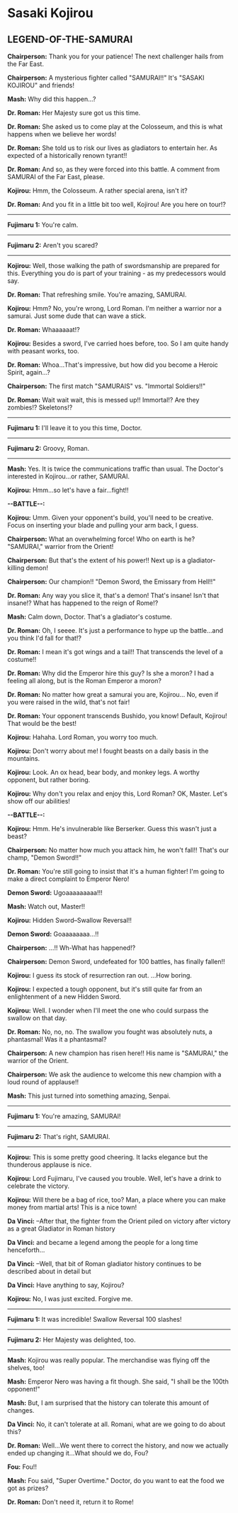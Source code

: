 # Sasaki Kojirou

## LEGEND-OF-THE-SAMURAI

**Chairperson:**
Thank you for your patience!
The next challenger hails from the Far East.

 
**Chairperson:**
A mysterious fighter called "SAMURAI!!"
It's "SASAKI KOJIROU" and friends!

 
**Mash:**
Why did this happen...?

 
**Dr. Roman:**
Her Majesty sure got us this time.

 
**Dr. Roman:**
She asked us to come play at the Colosseum, and this is what happens when we believe her words!

 
**Dr. Roman:**
She told us to risk our lives as gladiators to entertain her.
As expected of a historically renown tyrant!!

 
**Dr. Roman:**
And so, as they were forced into this battle.
A comment from SAMURAI of the Far East, please.

 
**Kojirou:**
Hmm, the Colosseum.
A rather special arena, isn't it?

 
**Dr. Roman:**
And you fit in a little bit too well, Kojirou!
Are you here on tour!?

 

---

**Fujimaru 1:**
You're calm.
 

---

**Fujimaru 2:**
Aren't you scared?
 


---
 
**Kojirou:**
Well, those walking the path of swordsmanship are prepared for this.
Everything you do is part of your training - as my predecessors would say.

 
**Dr. Roman:**
That refreshing smile.
You're amazing, SAMURAI.

 
**Kojirou:**
Hmm? No, you're wrong, Lord Roman. I'm neither a warrior nor a samurai. Just some dude that can wave a stick.

 
**Dr. Roman:**
Whaaaaaat!?

 
**Kojirou:**
Besides a sword, I've carried hoes before, too.
So I am quite handy with peasant works, too.

 
**Dr. Roman:**
Whoa...That's impressive, but how did you become a Heroic Spirit, again...?

 
**Chairperson:**
The first match
"SAMURAIS" vs. "Immortal Soldiers!!"

 
**Dr. Roman:**
Wait wait wait, this is messed up!!
Immortal!? Are they zombies!? Skeletons!?

 

---

**Fujimaru 1:**
I'll leave it to you this time, Doctor.
 

---

**Fujimaru 2:**
Groovy, Roman.
 


---
 
**Mash:**
Yes. It is twice the communications traffic than usual.
The Doctor's interested in Kojirou...or rather, SAMURAI.

 
**Kojirou:**
Hmm...so let's have a fair...fight!!


**--BATTLE--:**

**Kojirou:**
Umm. Given your opponent's build, you'll need to be creative. Focus on inserting your blade and pulling your arm back, I guess.

 
**Chairperson:**
What an overwhelming force! Who on earth is he?
"SAMURAI," warrior from the Orient!

 
**Chairperson:**
But that's the extent of his power!!
Next up is a gladiator-killing demon!

 
**Chairperson:**
Our champion!!
"Demon Sword, the Emissary from Hell!!"

 
**Dr. Roman:**
Any way you slice it, that's a demon! That's insane!
Isn't that insane!? What has happened to the reign of Rome!?

 
**Mash:**
Calm down, Doctor.
That's a gladiator's costume.

 
**Dr. Roman:**
Oh, I seeee. It's just a performance to hype up the battle...and you think I'd fall for that!?

 
**Dr. Roman:**
I mean it's got wings and a tail!!
That transcends the level of a costume!!

 
**Dr. Roman:**
Why did the Emperor hire this guy? Is she a moron? I had a feeling all along, but is the Roman Emperor a moron?

 
**Dr. Roman:**
No matter how great a samurai you are, Kojirou...
No, even if you were raised in the wild, that's not fair!

 
**Dr. Roman:**
Your opponent transcends Bushido, you know!
Default, Kojirou! That would be the best!

 
**Kojirou:**
Hahaha.
Lord Roman, you worry too much.

 
**Kojirou:**
Don't worry about me!
I fought beasts on a daily basis in the mountains.

 
**Kojirou:**
Look. An ox head, bear body, and monkey legs.
A worthy opponent, but rather boring.

 
**Kojirou:**
Why don't you relax and enjoy this, Lord Roman?
OK, Master. Let's show off our abilities!


**--BATTLE--:**

**Kojirou:**
Hmm. He's invulnerable like Berserker.
Guess this wasn't just a beast?

 
**Chairperson:**
No matter how much you attack him, he won't fall!!
That's our champ, "Demon Sword!!"

 
**Dr. Roman:**
You're still going to insist that it's a human fighter!
I'm going to make a direct complaint to Emperor Nero!

 
**Demon Sword:**
Ugoaaaaaaaaa!!!

 
**Mash:**
Watch out, Master!!

 
**Kojirou:**
Hidden Sword&ndash;Swallow Reversal!!

 
**Demon Sword:**
Goaaaaaaaa...!!

 
**Chairperson:**
...!!
Wh-What has happened!?

 
**Chairperson:**
Demon Sword, undefeated for 100 battles, has finally fallen!!

 
**Kojirou:**
I guess its stock of resurrection ran out.
...How boring.

 
**Kojirou:**
I expected a tough opponent, but it's still quite far from an enlightenment of a new Hidden Sword.

 
**Kojirou:**
Well. I wonder when I'll meet the one who could surpass the swallow on that day.

 
**Dr. Roman:**
No, no, no. The swallow you fought was absolutely nuts, a phantasmal! Was it a phantasmal?

 
**Chairperson:**
A new champion has risen here!!
His name is "SAMURAI," the warrior of the Orient.

 
**Chairperson:**
We ask the audience to welcome this new champion with a loud round of applause!!

 
**Mash:**
This just turned into something amazing, Senpai.

 

---

**Fujimaru 1:**
You're amazing, SAMURAI!
 

---

**Fujimaru 2:**
That's right, SAMURAI.
 


---
 
**Kojirou:**
This is some pretty good cheering.
It lacks elegance but the thunderous applause is nice.

 
**Kojirou:**
Lord Fujimaru, I've caused you trouble.
Well, let's have a drink to celebrate the victory.

 
**Kojirou:**
Will there be a bag of rice, too? Man, a place where you can make money from martial arts! This is a nice town!

 
**Da Vinci:**
&ndash;After that, the fighter from the Orient piled on victory after victory as a great Gladiator in Roman history 
 
**Da Vinci:**
and became a legend among the people for a long time henceforth...

 
**Da Vinci:**
&ndash;Well, that bit of Roman gladiator history continues to be described about in detail but 
 
**Da Vinci:**
Have anything to say, Kojirou?

 
**Kojirou:**
No, I was just excited.
Forgive me.

 

---

**Fujimaru 1:**
It was incredible! Swallow Reversal 100 slashes!
 

---

**Fujimaru 2:**
Her Majesty was delighted, too.
 


---
 
**Mash:**
Kojirou was really popular.
The merchandise was flying off the shelves, too!

 
**Mash:**
Emperor Nero was having a fit though.
She said, "I shall be the 100th opponent!"

 
**Mash:**
But, I am surprised that the history can tolerate this amount of changes.

 
**Da Vinci:**
No, it can't tolerate at all.
Romani, what are we going to do about this?

 
**Dr. Roman:**
Well...We went there to correct the history, and now we actually ended up changing it...What should we do, Fou?

 
**Fou:**
Fou!!

 
**Mash:**
Fou said, "Super Overtime."
Doctor, do you want to eat the food we got as prizes?

 
**Dr. Roman:**
Don't need it, return it to Rome!



